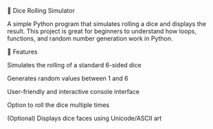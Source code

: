 🎲 Dice Rolling Simulator

A simple Python program that simulates rolling a dice and displays the result. This project is great for beginners to understand how loops, functions, and random number generation work in Python.

🚀 Features

Simulates the rolling of a standard 6-sided dice

Generates random values between 1 and 6

User-friendly and interactive console interface

Option to roll the dice multiple times

(Optional) Displays dice faces using Unicode/ASCII art
